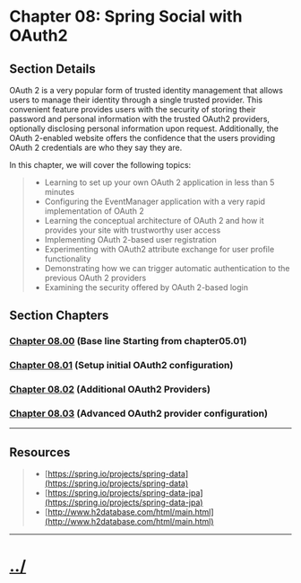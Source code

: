 # Chapter 08: Spring Social with OAuth2


## Section Details

OAuth 2 is a very popular form of trusted identity management that allows users to
manage their identity through a single trusted provider. This convenient feature provides
users with the security of storing their password and personal information with the trusted
OAuth2 providers, optionally disclosing personal information upon request. Additionally,
the OAuth 2-enabled website offers the confidence that the users providing OAuth 2
credentials are who they say they are.

In this chapter, we will cover the following topics:
> * Learning to set up your own OAuth 2 application in less than 5 minutes
> * Configuring the EventManager application with a very rapid implementation of OAuth 2
> * Learning the conceptual architecture of OAuth 2 and how it provides your site with trustworthy user access
> * Implementing OAuth 2-based user registration
> * Experimenting with OAuth2 attribute exchange for user profile functionality
> * Demonstrating how we can trigger automatic authentication to the previous OAuth 2 providers
> * Examining the security offered by OAuth 2-based login

## Section Chapters

### [Chapter 08.00](./chapter08.00/README.md) (Base line Starting from chapter05.01)

### [Chapter 08.01](./chapter08.01/README.md) (Setup initial OAuth2 configuration)

### [Chapter 08.02](./chapter08.02/README.md) (Additional OAuth2 Providers)

### [Chapter 08.03](./chapter08.03/README.md) (Advanced OAuth2 provider configuration)

---

## Resources
> * [https://spring.io/projects/spring-data](https://spring.io/projects/spring-data)
> * [https://spring.io/projects/spring-data-jpa](https://spring.io/projects/spring-data-jpa)
> * [http://www.h2database.com/html/main.html](http://www.h2database.com/html/main.html)

---

# [../](../README.md)
